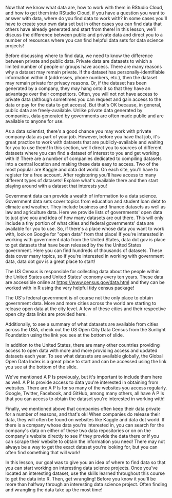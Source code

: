 Now that we know what data are, how to work with them in RStudio Cloud, and how to get them into RStudio Cloud, if you have a question you want to answer with data, where do you find data to work with? In some cases you'll have to create your own data set but in other cases you can find data that others have already generated and start from there! In this lesson, we'll discuss the difference between public and private data and direct you to a number of resources where you can find helpful data sets for data science projects!

Before discussing where to find data, we need to know the difference between private and public data. Private data are datasets to which a limited number of people or groups have access. There are many reasons why a dataset may remain private. If the dataset has personally-identifiable information within it (addresses, phone numbers, etc.), then the dataset may remain private for privacy reasons. Or, if the dataset has been generated by a company, they may hang onto it so that they have an advantage over their competitors. Often, you will not not have access to private data (although sometimes you can request and gain access to the data or pay for the data to get access). But that's OK because, in general, public data are freely-available. Unlike private data generated by companies, data generated by governments are often made public and are available to anyone for use.

As a data scientist, there's a good chance you may work with private company data as part of your job. However, before you have that job, it's great practice to work with datasets that are publicly-available and waiting for you to use them! In this section, we'll direct you to sources of different datasets where you can find a dataset of interest to you and get working with it! There are a number of companies dedicated to compiling datasets into a central location and making these data easy to access. Two of the most popular are Kaggle and data dot world. On each site, you'll have to register for a free account. After registering you'll have access to many different types of datasets! Explore what's available there and then start playing around with a dataset that interests you!

Government data can provide a wealth of information to a data science. Government data sets cover topics from education and student loan debt to climate and weather. They include business and finance datasets as well as law and agriculture data. Here we provide lists of governments' open data to just give you and idea of how many datasets are out there. This will only include a tiny portion of what cities and federal governments' data are available for you to use. So, if there's a place whose data you want to work with, look on Google for "open data" from that place! If you're interested in working with government data from the United States, data dot gov is place to get datasets that have been released by the the United States government. Here you can find hundreds of thousands of datasets. These data cover many topics, so if you're interested in working with government data, data dot gov is a great place to start!

The US Census is responsible for collecting data about the people within the United States and United States' economy every ten years. These data are accessible online at  https://www.census.gov/data.html and they can be worked with in R using the very helpful tidy census package!

The US's federal government is of course not the only place to obtain government data. More and more cities across the world are starting to release open data at the city level. A few of these cities and their respective open city data links are provided here.

Additionally, to see a summary of what datasets are available from cities across the USA, check out the US Open City Data Census  from the Sunlight Foundation using the link you see at the bottom of slide.

In addition to the United States, there are many other countries providing access to open data with more and more providing access and updated datasets each year. To see what datasets are available globally, the  Global Open Data Index is a great place to start and can be accessed using the link you see at the bottom of the slide.

We've mentioned A P Is previously, but it's important to include them here as well. A P Is provide access to data you're interested in obtaining from websites. There are A P Is for so many of the websites you access regularly. Google, Twitter, Facebook, and GitHub, among many others, all have A P Is that you can access to obtain the dataset you're interested in working with!

Finally, we mentioned above that companies often keep their data private for a number of reasons, and that's ok! When companies do release their data, they will often be found on websites like Kaggle and data dot world. If there is a company whose data you're interested in, you can search for the company's data on either of these two data repositories or on on the company's website directly to see if they provide the data there or if you can scrape their website to obtain the information you need! There may not always be a way to get the exact dataset you're looking for, but you can often find something that will work!  

In this lesson, our goal was to give you an idea of where to find data so that you can start working on interesting data science projects. Once you've located an interesting dataset, use the skills learned throughout this course to get the data into R. Then, get wrangling! Before you know it you'll be more than halfway through an interesting data science project. Often finding and wrangling the data take up the most time!